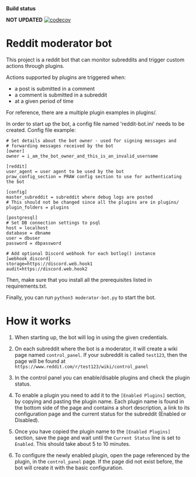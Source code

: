 **Build status**

**NOT UPDATED** [![codecov](https://codecov.io/gh/gc-plp/reddit-moderator-bot/branch/master/graph/badge.svg)](https://codecov.io/gh/gc-plp/reddit-moderator-bot)


# Reddit moderator bot

This project is a reddit bot that can monitor subreddits and trigger custom actions through plugins.

Actions supported by plugins are triggered when:
  * a post is submitted in a comment
  * a comment is submitted in a subreddit
  * at a given period of time

For reference, there are a multiple plugin examples in plugins/.


In order to start up the bot, a config file named 'reddit-bot.ini' needs to be created.
Config file example:
```
# Set details about the bot owner - used for signing messages and
# forwarding messages received by the bot
[owner]
owner = i_am_the_bot_owner_and_this_is_an_invalid_username

[reddit]
user_agent = user agent to be used by the bot
praw_config_section = PRAW config section to use for authenticating the bot

[config]
master_subreddit = subreddit where debug logs are posted
# This should not be changed since all the plugins are in plugins/
plugin_folders = plugins

[postgresql]
# Set DB connection settings to psql
host = localhost
database = dbname
user = dbuser
password = dbpassword

# Add optional Discord webhook for each botlog() instance
[webhook_discord]
storage=https://discord.web.hook1
audit=https://discord.web.hook2
```
Then, make sure that you install all the prerequisites listed in requirements.txt.

Finally, you can run `python3 moderator-bot.py` to start the bot.

# How it works

1. When starting up, the bot will log in using the given credentials.

2. On each subreddit where the bot is a moderator, it will create a wiki page named `control_panel`. If your subreddit is called `test123`, then the page will be found at `https://www.reddit.com/r/test123/wiki/control_panel`

3. In the control panel you can enable/disable plugins and check the plugin status.

4. To enable a plugin you need to add it to the `[Enabled Plugins]` section, by copying and pasting the plugin name. Each plugin name is found in the bottom side of the page and contains a short description, a link to its configuration page and the current status for the subreddit (Enabled or Disabled).

5. Once you have copied the plugin name to the `[Enabled Plugins]` section, save the page and wait until the `Current Status` line is set to `Enabled`. This should take about 5 to 10 minutes.

6. To configure the newly enabled plugin, open the page referenced by the plugin, in the `control_panel` page. If the page did not exist before, the bot will create it with the basic configuration.
